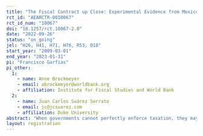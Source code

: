```yaml
---
title: "The Fiscal Contract up Close: Experimental Evidence from Mexico City"
rct_id: "AEARCTR-0010067"
rct_id_num: "10067"
doi: "10.1257/rct.10067-2.0"
date: "2022-09-26"
status: "on_going"
jel: "H26, H41, H71, H76, R53, O18"
start_year: "2009-03-01"
end_year: "2023-01-31"
pi: "Francisco Garfias"
pi_other:
  1:
    - name: Anne Brockmeyer
    - email: abrockmeyer@worldbank.org
    - affiliation: Institute for Fiscal Studies and World Bank
  2:
    - name: Juan Carlos Suárez Serrato
    - email: jc@jcsuarez.com
    - affiliation: Duke University
abstract: "When governments cannot perfectly enforce taxation, they may seek to exchange services for voluntary citizen tax compliance. This fiscal contract requires that tax morale responds to public service provision. In this paper, we present experimental evidence of the impact of local public infrastructure on tax compliance, leveraging a large public investment experiment and individual property tax records from Mexico City."
layout: registration
---
```


